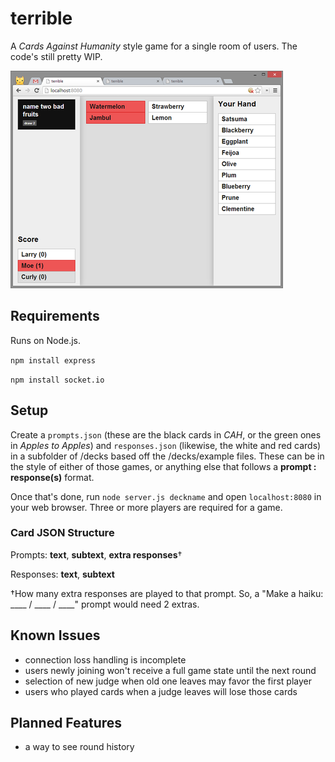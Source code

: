# terrible

A *Cards Against Humanity* style game for a single room of users. The code's still pretty WIP.

![](etc/example.png)

## Requirements

Runs on Node.js.

`npm install express`

`npm install socket.io`

## Setup

Create a `prompts.json` (these are the black cards in *CAH*, or the green ones in *Apples to Apples*) and `responses.json` (likewise, the white and red cards) in a subfolder of /decks based off the /decks/example files. These can be in the style of either of those games, or anything else that follows a **prompt : response(s)** format.

Once that's done, run `node server.js deckname` and open `localhost:8080` in your web browser. Three or more players are required for a game.

### Card JSON Structure

Prompts: **text**, **subtext**, **extra responses**†

Responses: **text**, **subtext**

†How many extra responses are played to that prompt. So, a "Make a haiku: ____ / ____ / ____" prompt would need 2 extras.

## Known Issues

  * connection loss handling is incomplete
  * users newly joining won't receive a full game state until the next round
  * selection of new judge when old one leaves may favor the first player
  * users who played cards when a judge leaves will lose those cards

## Planned Features

  * a way to see round history
